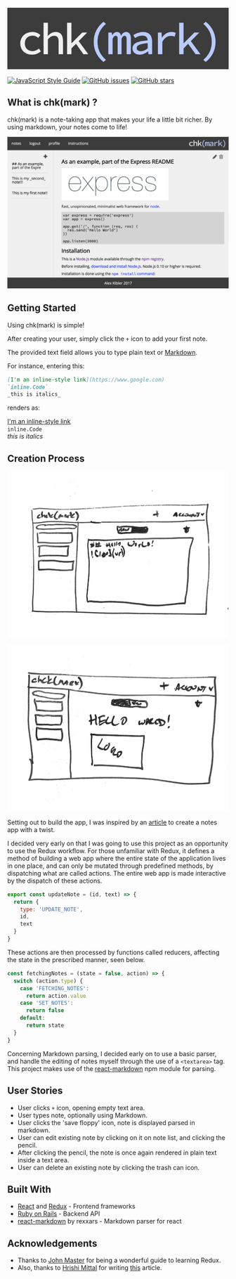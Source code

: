 ![logo](/public/logo-readme.png)

[![JavaScript Style Guide](https://img.shields.io/badge/code_style-standard-brightgreen.svg)](https://standardjs.com)
[![GitHub issues](https://img.shields.io/github/issues/k1bs/chkmark.svg)](https://github.com/k1bs/chkmark/issues)
[![GitHub stars](https://img.shields.io/github/stars/k1bs/chkmark.svg)](https://github.com/k1bs/chkmark/stargazers)


## What is chk(mark) ?

chk(mark) is a note-taking app that makes your life a little bit richer. By using markdown, your notes come to life!

![screenshot](/public/screenshot.png)
## Getting Started

Using chk(mark) is simple!

After creating your user, simply click the `+` icon to add your first note.

The provided text field allows you to type plain text or [Markdown](https://github.com/adam-p/markdown-here/wiki/Markdown-Cheatsheet).

For instance, entering this:

```markdown
[I'm an inline-style link](https://www.google.com)
`inline.Code`
_this is italics_
```

renders as:

[I'm an inline-style link](https://www.google.com)  
`inline.Code`  
_this is italics_

## Creation Process

![wireframe 1](/public/wire1.jpg)


![wireframe 2](/public/wire2.jpg)

Setting out to build the app, I was inspired by an [article](https://medium.freecodecamp.org/every-time-you-build-a-to-do-list-app-a-puppy-dies-505b54637a5d) to create a notes app with a twist.

I decided very early on that I was going to use this project as an opportunity to use the Redux workflow. For those unfamiliar with Redux, it defines a method of building a web app where the entire state of the application lives in one place, and can only be mutated through predefined methods, by dispatching what are called actions. The entire web app is made interactive by the dispatch of these actions.

```javascript
export const updateNote = (id, text) => {
  return {
    type: 'UPDATE_NOTE',
    id,
    text
  }
}
```

These actions are then processed by functions called reducers, affecting the state in the prescribed manner, seen below.

```javascript
const fetchingNotes = (state = false, action) => {
  switch (action.type) {
    case 'FETCHING_NOTES':
      return action.value
    case 'SET_NOTES':
      return false
    default:
      return state
  }
}
```

Concerning Markdown parsing, I decided early on to use a basic parser, and handle the editing of notes myself through the use of a `<textarea>` tag. This project makes use of the [react-markdown](https://github.com/rexxars/react-markdown) npm module for parsing.

## User Stories

* User clicks `+` icon, opening empty text area.
* User types note, optionally using Markdown.
* User clicks the 'save floppy' icon, note is displayed parsed in markdown.
* User can edit existing note by clicking on it on note list, and clicking the pencil.
* After clicking the pencil, the note is once again rendered in plain text inside a text area.
* User can delete an existing note by clicking the trash can icon.

## Built With

* [React](https://reactjs.org/) and [Redux](https://redux.js.org/) - Frontend frameworks
* [Ruby on Rails](http://rubyonrails.org/) - Backend API
* [react-markdown](https://github.com/rexxars/react-markdown) by rexxars - Markdown parser for react

## Acknowledgements

* Thanks to [John Master](https://github.com/jsm13) for being a wonderful guide to learning Redux.
* Also, thanks to [Hrishi Mittal](https://github.com/hrishimittal) for writing [this](https://medium.freecodecamp.org/every-time-you-build-a-to-do-list-app-a-puppy-dies-505b54637a5d) article.
